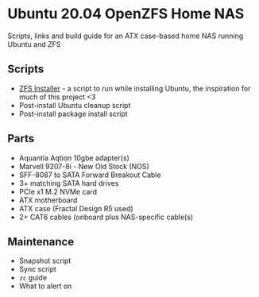 # Ubuntu 20.04 OpenZFS Home NAS
Scripts, links and build guide for an ATX case-based home NAS running Ubuntu and ZFS

## Scripts

* [ZFS Installer](https://github.com/saveriomiroddi/zfs-installer) - a script to run while installing Ubuntu, the inspiration for much of this project <3 
* Post-install Ubuntu cleanup script
* Post-install package install script

## Parts

* Aquantia Aqtion 10gbe adapter(s)
* Marvell 9207-8i - New Old Stock (NOS)
* SFF-8087 to SATA Forward Breakout Cable
* 3+ matching SATA hard drives
* PCIe x1 M.2 NVMe card
* ATX motherboard 
* ATX case (Fractal Design R5 used)
* 2+ CAT6 cables (onboard plus NAS-specific cable(s)

## Maintenance

* Snapshot script
* Sync script
* `zc` guide
* What to alert on
